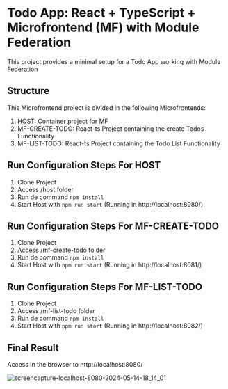 # Todo App: React + TypeScript + Microfrontend (MF) with Module Federation

This project provides a minimal setup for a Todo App working with Module Federation

## Structure

This Microfrontend project is divided in the following Microfrontends:

1. HOST: Container project for MF
2. MF-CREATE-TODO: React-ts Project containing the create Todos Functionality
3. MF-LIST-TODO:  React-ts Project containing  the Todo List Functionality

## Run Configuration Steps For HOST

1. Clone Project
2. Access /host folder
3. Run de command ```npm install```
4. Start Host  with ```npm run start``` (Running in http://localhost:8080/)

## Run Configuration Steps For MF-CREATE-TODO

1. Clone Project
2. Access /mf-create-todo folder
3. Run de command ```npm install```
4. Start Host  with ```npm run start``` (Running in http://localhost:8081/)

## Run Configuration Steps For MF-LIST-TODO

1. Clone Project
2. Access /mf-list-todo folder
3. Run de command ```npm install```
4. Start Host  with ```npm run start``` (Running in http://localhost:8082/)

## Final Result

Access in the browser to http://localhost:8080/ 

![screencapture-localhost-8080-2024-05-14-18_14_01](https://github.com/debiig92/mf-react-todo-ts/assets/32922410/0dcef9d3-a449-432d-aba7-5b7fd89208d2)



